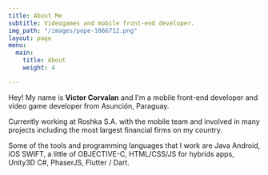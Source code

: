 ```yaml
---
title: About Me
subtitle: Videogames and mobile front-end developer.
img_path: "/images/pepe-1066712.png"
layout: page
menu:
  main:
    title: About
    weight: 4

---
```

Hey! My name is **Victor Corvalan** and I'm a mobile front-end developer and video game developer from Asunción, Paraguay.

Currently working at Roshka S.A. with the mobile team and involved in many projects including the most largest financial firms on my country.

Some of the tools and programming languages that I work are Java Android, iOS SWIFT, a little of OBJECTIVE-C, HTML/CSS/JS for hybrids apps, Unity3D C#, PhaserJS, Flutter / Dart.